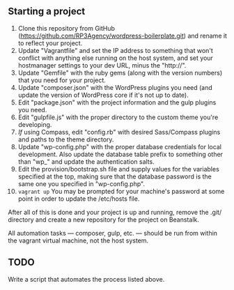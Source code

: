 ## Starting a project

1. Clone this repository from GitHub (https://github.com/RP3Agency/wordpress-boilerplate.git) and rename it to reflect your project.
2. Update "Vagrantfile" and set the IP address to something that won't conflict with anything else running on the host system, and set your hostmanager settings to your dev URL, minus the "http://".
3. Update "Gemfile" with the ruby gems (along with the version numbers) that you need for your project.
4. Update "composer.json" with the WordPress plugins you need (and update the version of WordPress core if it's not up to date).
5. Edit "package.json" with the project information and the gulp plugins you need.
6. Edit "gulpfile.js" with the proper directory to the custom theme you're developing.
7. *If* using Compass, edit "config.rb" with desired Sass/Compass plugins and paths to the theme directory.
8. Update "wp-config.php" with the proper database credentials for local development. Also update the database table prefix to something other than "wp_" and update the authentication salts.
9. Edit the provision/bootstrap.sh file and supply values for the variables specified at the top, making sure that the database password is the same one you specified in "wp-config.php".
10. `vagrant up` You may be prompted for your machine's password at some point in order to update the /etc/hosts file.

After all of this is done and your project is up and running, remove the .git/ directory and create a new repository for the project on Beanstalk.

All automation tasks — composer, gulp, etc. — should be run from within the vagrant virtual machine, not the host system.

## TODO

Write a script that automates the process listed above.
